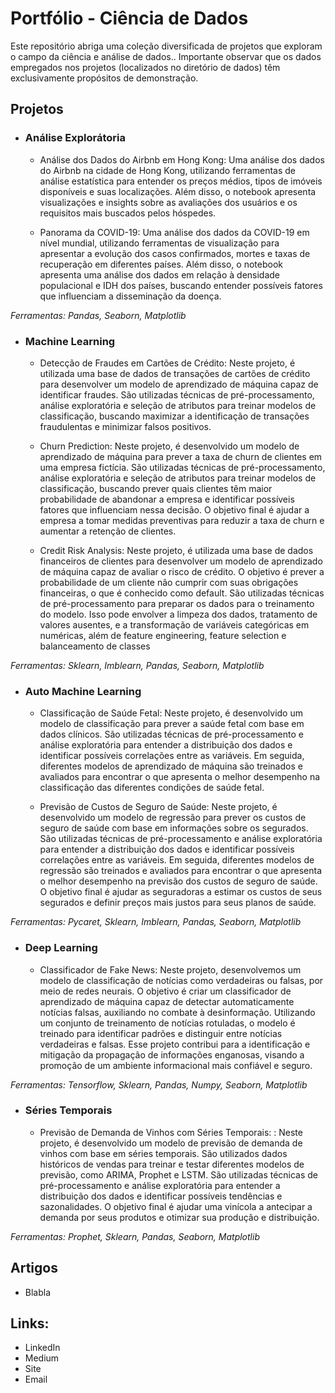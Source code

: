 # Portfólio - Ciência de Dados

Este repositório abriga uma coleção diversificada de projetos que exploram o campo da ciência e análise de dados.. Importante observar que os dados empregados nos projetos (localizados no diretório de dados) têm exclusivamente propósitos de demonstração. 

## Projetos

* ### Análise Explorátoria

  * Análise dos Dados do Airbnb em Hong Kong: Uma análise dos dados do Airbnb na cidade de Hong Kong, utilizando ferramentas de análise estatística para entender os preços médios, tipos de imóveis disponíveis e suas localizações. Além disso, o notebook apresenta visualizações e insights sobre as avaliações dos usuários e os requisitos mais buscados pelos hóspedes.
  
  * Panorama da COVID-19: Uma análise dos dados da COVID-19 em nível mundial, utilizando ferramentas de visualização para apresentar a evolução dos casos confirmados, mortes e taxas de recuperação em diferentes países. Além disso, o notebook apresenta uma análise dos dados em relação à densidade populacional e IDH dos países, buscando entender possíveis fatores que influenciam a disseminação da doença.

_Ferramentas: Pandas, Seaborn, Matplotlib_

* ### Machine Learning

  * Detecção de Fraudes em Cartões de Crédito: Neste projeto, é utilizada uma base de dados de transações de cartões de crédito para desenvolver um modelo de aprendizado de máquina capaz de identificar fraudes. São utilizadas técnicas de pré-processamento, análise exploratória e seleção de atributos para treinar modelos de classificação, buscando maximizar a identificação de transações fraudulentas e minimizar falsos positivos.
  
  * Churn Prediction: Neste projeto, é desenvolvido um modelo de aprendizado de máquina para prever a taxa de churn de clientes em uma empresa fictícia. São utilizadas técnicas de pré-processamento, análise exploratória e seleção de atributos para treinar modelos de classificação, buscando prever quais clientes têm maior probabilidade de abandonar a empresa e identificar possíveis fatores que influenciam nessa decisão. O objetivo final é ajudar a empresa a tomar medidas preventivas para reduzir a taxa de churn e aumentar a retenção de clientes.

  * Credit Risk Analysis: Neste projeto, é utilizada uma base de dados financeiros de clientes para desenvolver um modelo de aprendizado de máquina capaz de avaliar o risco de crédito. O objetivo é prever a probabilidade de um cliente não cumprir com suas obrigações financeiras, o que é conhecido como default. São utilizadas técnicas de pré-processamento para preparar os dados para o treinamento do modelo. Isso pode envolver a limpeza dos dados, tratamento de valores ausentes, e a transformação de variáveis categóricas em numéricas, além de feature engineering, feature selection e balanceamento de classes
    
_Ferramentas: Sklearn, Imblearn, Pandas, Seaborn, Matplotlib_

* ### Auto Machine Learning

  * Classificação de Saúde Fetal: Neste projeto, é desenvolvido um modelo de classificação para prever a saúde fetal com base em dados clínicos. São utilizadas técnicas de pré-processamento e análise exploratória para entender a distribuição dos dados e identificar possíveis correlações entre as variáveis. Em seguida, diferentes modelos de aprendizado de máquina são treinados e avaliados para encontrar o que apresenta o melhor desempenho na classificação das diferentes condições de saúde fetal.

  * Previsão de Custos de Seguro de Saúde: Neste projeto, é desenvolvido um modelo de regressão para prever os custos de seguro de saúde com base em informações sobre os segurados. São utilizadas técnicas de pré-processamento e análise exploratória para entender a distribuição dos dados e identificar possíveis correlações entre as variáveis. Em seguida, diferentes modelos de regressão são treinados e avaliados para encontrar o que apresenta o melhor desempenho na previsão dos custos de seguro de saúde. O objetivo final é ajudar as seguradoras a estimar os custos de seus segurados e definir preços mais justos para seus planos de saúde.

_Ferramentas: Pycaret, Sklearn, Imblearn, Pandas, Seaborn, Matplotlib_

* ### Deep Learning

  * Classificador de Fake News: Neste projeto, desenvolvemos um modelo de classificação de notícias como verdadeiras ou falsas, por meio de redes neurais. O objetivo é criar um classificador de aprendizado de máquina capaz de detectar automaticamente notícias falsas, auxiliando no combate à desinformação. Utilizando um conjunto de treinamento de notícias rotuladas, o modelo é treinado para identificar padrões e distinguir entre notícias verdadeiras e falsas. Esse projeto contribui para a identificação e mitigação da propagação de informações enganosas, visando a promoção de um ambiente informacional mais confiável e seguro.

_Ferramentas: Tensorflow, Sklearn, Pandas, Numpy, Seaborn, Matplotlib_

* ### Séries Temporais

  * Previsão de Demanda de Vinhos com Séries Temporais: : Neste projeto, é desenvolvido um modelo de previsão de demanda de vinhos com base em séries temporais. São utilizados dados históricos de vendas para treinar e testar diferentes modelos de previsão, como ARIMA, Prophet e LSTM. São utilizadas técnicas de pré-processamento e análise exploratória para entender a distribuição dos dados e identificar possíveis tendências e sazonalidades. O objetivo final é ajudar uma vinícola a antecipar a demanda por seus produtos e otimizar sua produção e distribuição.

    
_Ferramentas: Prophet, Sklearn, Pandas, Seaborn, Matplotlib_

## Artigos

* Blabla

## Links:

* LinkedIn
* Medium
* Site
* Email

